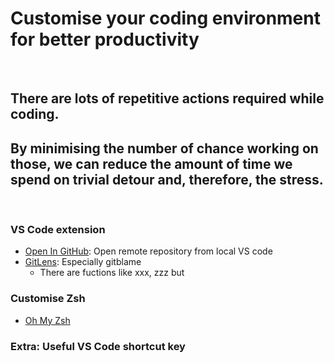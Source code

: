 # Customise your coding environment for better productivity
<br/>

## There are lots of repetitive actions required while coding.  
## By minimising the number of chance working on those, we can reduce the amount of time we spend on trivial detour and, therefore, the stress.

<br/>

### VS Code extension
- [Open In GitHub](https://marketplace.visualstudio.com/items?itemName=sysoev.vscode-open-in-github): Open remote repository from local VS code
- [GitLens](https://marketplace.visualstudio.com/items?itemName=eamodio.gitlens): Especially gitblame
  - There are fuctions like xxx, zzz but 
### Customise Zsh
- [Oh My Zsh](https://ohmyz.sh/)
### Extra: Useful VS Code shortcut key
